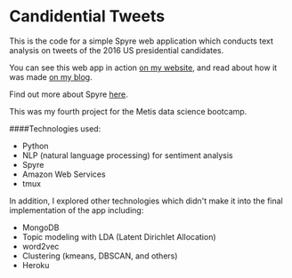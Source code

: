 # Candidential Tweets

This is the code for a simple Spyre web application which conducts text analysis on tweets of the 2016 US presidential candidates.

You can see this web app in action [on my website](http://www.emilyschuch.com/works/candidential-tweets/), and read about how it was made [on my blog](http://emschuch.github.io/Web-App-and-NLP/).

Find out more about Spyre [here](https://github.com/adamhajari/spyre).

This was my fourth project for the Metis data science bootcamp.

####Technologies used:
* Python
* NLP (natural language processing) for sentiment analysis
* Spyre
* Amazon Web Services
* tmux


In addition, I explored other technologies which didn't make it into the final implementation of the app including:
* MongoDB
* Topic modeling with LDA (Latent Dirichlet Allocation)
* word2vec
* Clustering (kmeans, DBSCAN, and others)
* Heroku
